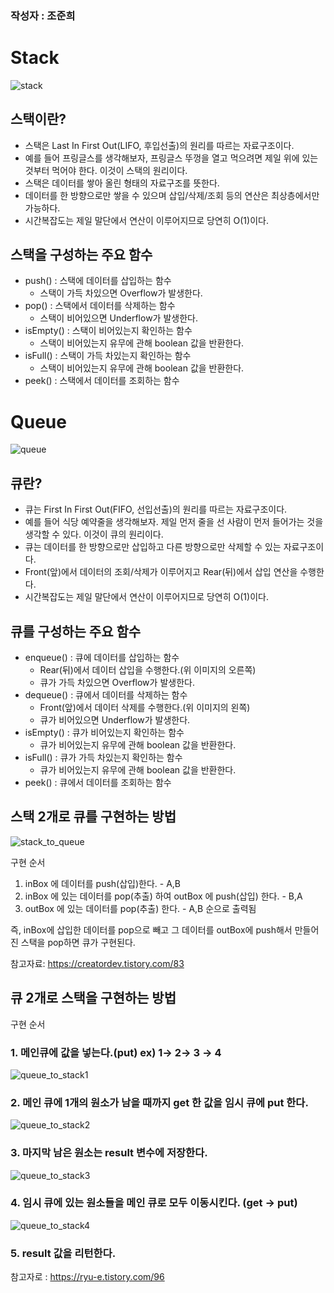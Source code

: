 ### 작성자 : 조준희

# Stack 
<img src = "https://github.com/EN-CS-STUDY/CS_STUDY/assets/48996701/32b808da-76b6-40a2-b5d8-97c108b4af9a" alt="stack"/>

## 스택이란?
- 스택은 Last In First Out(LIFO, 후입선출)의 원리를 따르는 자료구조이다.
- 예를 들어 프링글스를 생각해보자, 프링글스 뚜껑을 열고 먹으려면 제일 위에 있는 것부터 먹어야 한다. 이것이 스택의 원리이다.
- 스택은 데이터를 쌓아 올린 형태의 자료구조를 뜻한다.
- 데이터를 한 방향으로만 쌓을 수 있으며 삽입/삭제/조회 등의 연산은 최상층에서만 가능하다.
- 시간복잡도는 제일 말단에서 연산이 이루어지므로 당연히 O(1)이다.

## 스택을 구성하는 주요 함수
- push() : 스택에 데이터를 삽입하는 함수
  - 스택이 가득 차있으면 Overflow가 발생한다.
- pop() : 스택에서 데이터를 삭제하는 함수
  - 스택이 비어있으면 Underflow가 발생한다.
- isEmpty() : 스택이 비어있는지 확인하는 함수
  - 스택이 비어있는지 유무에 관해 boolean 값을 반환한다.
- isFull() : 스택이 가득 차있는지 확인하는 함수
  - 스택이 비어있는지 유무에 관해 boolean 값을 반환한다.
- peek() : 스택에서 데이터를 조회하는 함수


# Queue 

<img src = "https://github.com/EN-CS-STUDY/CS_STUDY/assets/48996701/ca4a4309-ef31-45fb-a6c9-2d03daa98d9a" alt = "queue"/>

## 큐란?
- 큐는 First In First Out(FIFO, 선입선출)의 원리를 따르는 자료구조이다.
- 예를 들어 식당 예약줄을 생각해보자. 제일 먼저 줄을 선 사람이 먼저 들어가는 것을 생각할 수 있다. 이것이 큐의 원리이다.
- 큐는 데이터를 한 방향으로만 삽입하고 다른 방향으로만 삭제할 수 있는 자료구조이다.
- Front(앞)에서 데이터의 조회/삭제가 이루어지고 Rear(뒤)에서 삽입 연산을 수행한다.
- 시간복잡도는 제일 말단에서 연산이 이루어지므로 당연히 O(1)이다.

## 큐를 구성하는 주요 함수
- enqueue() : 큐에 데이터를 삽입하는 함수
  - Rear(뒤)에서 데이터 삽입을 수행한다.(위 이미지의 오른쪽) 
  - 큐가 가득 차있으면 Overflow가 발생한다.
- dequeue() : 큐에서 데이터를 삭제하는 함수
  - Front(앞)에서 데이터 삭제를 수행한다.(위 이미지의 왼쪽)
  - 큐가 비어있으면 Underflow가 발생한다.
- isEmpty() : 큐가 비어있는지 확인하는 함수
  - 큐가 비어있는지 유무에 관해 boolean 값을 반환한다.
- isFull() : 큐가 가득 차있는지 확인하는 함수
  - 큐가 비어있는지 유무에 관해 boolean 값을 반환한다.
- peek() : 큐에서 데이터를 조회하는 함수

## 스택 2개로 큐를 구현하는 방법
<img src = "https://github.com/EN-CS-STUDY/CS_STUDY/assets/48996701/d2507a78-6107-4013-a7de-7ceca7ca187f" alt = "stack_to_queue"/>

구현 순서

1. inBox 에 데이터를 push(삽입)한다. - A,B
2. inBox 에 있는 데이터를 pop(추출) 하여 outBox 에 push(삽입) 한다. - B,A
3. outBox 에 있는 데이터를 pop(추출) 한다. - A,B 순으로 출력됨

즉, inBox에 삽입한 데이터를 pop으로 빼고 그 데이터를 outBox에 push해서 만들어진 스택을 pop하면 큐가 구현된다.

참고자료: https://creatordev.tistory.com/83


## 큐 2개로 스택을 구현하는 방법

구현 순서
### 1. 메인큐에 값을 넣는다.(put) ex) 1→ 2→ 3 → 4
<img src = "https://github.com/EN-CS-STUDY/CS_STUDY/assets/48996701/c9db23ec-05b7-4ba5-8a9e-c371bf641db1" alt = "queue_to_stack1"/>

<br/>

### 2. 메인 큐에 1개의 원소가 남을 때까지 get 한 값을 임시 큐에 put 한다.
<img src = "https://github.com/EN-CS-STUDY/CS_STUDY/assets/48996701/3b76b3c0-8afd-4207-994e-e5438356d753" alt = "queue_to_stack2"/>

<br/>


### 3. 마지막 남은 원소는 result 변수에 저장한다.
<img src = "https://github.com/EN-CS-STUDY/CS_STUDY/assets/48996701/f1cd3714-0d36-4af6-b7f3-ab847f764d36" alt = "queue_to_stack3"/>

<br/>


### 4. 임시 큐에 있는 원소들을 메인 큐로 모두 이동시킨다. (get → put)
<img src = "https://github.com/EN-CS-STUDY/CS_STUDY/assets/48996701/57228080-03a6-4ac8-9aa8-a2551e45846d" alt = "queue_to_stack4"/>

### 5. result 값을 리턴한다.

참고자로 : https://ryu-e.tistory.com/96
